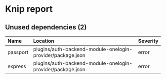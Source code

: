 # Knip report

## Unused dependencies (2)

| Name     | Location     | Severity |
| :------- | :----------- | :------- |
| passport | plugins/auth-backend-module-onelogin-provider/package.json | error    |
| express  | plugins/auth-backend-module-onelogin-provider/package.json | error    |

